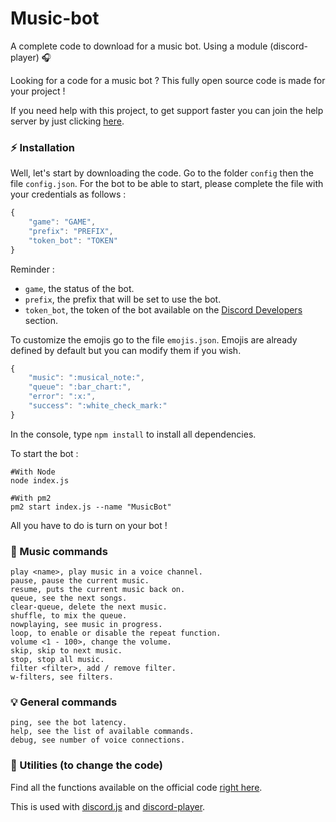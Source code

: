 # Music-bot
A complete code to download for a music bot. Using a module (discord-player) 🎧

Looking for a code for a music bot ? This fully open source code is made for your project !

If you need help with this project, to get support faster you can join the help server by just clicking [here](https://discord.gg/5cGSYV8ZZj).

### ⚡ Installation

Well, let's start by downloading the code.
Go to the folder `config` then the file `config.json`.
For the bot to be able to start, please complete the file with your credentials as follows :

```js
{
    "game": "GAME",
    "prefix": "PREFIX",
    "token_bot": "TOKEN"
}
```

Reminder :

- `game`, the status of the bot.
- `prefix`, the prefix that will be set to use the bot.
- `token_bot`, the token of the bot available on the [Discord Developers](https://discordapp.com/developers/applications) section.

To customize the emojis go to the file `emojis.json`.
Emojis are already defined by default but you can modify them if you wish.

```js
{
    "music": ":musical_note:",
    "queue": ":bar_chart:",
    "error": ":x:",
    "success": ":white_check_mark:"
}
```

In the console, type `npm install` to install all dependencies.

To start the bot :

```
#With Node
node index.js

#With pm2
pm2 start index.js --name "MusicBot"
```

All you have to do is turn on your bot !

### 🎵 Music commands

```
play <name>, play music in a voice channel.
pause, pause the current music.
resume, puts the current music back on.
queue, see the next songs.
clear-queue, delete the next music.
shuffle, to mix the queue.
nowplaying, see music in progress.
loop, to enable or disable the repeat function.
volume <1 - 100>, change the volume.
skip, skip to next music.
stop, stop all music.
filter <filter>, add / remove filter.
w-filters, see filters.
```

### 💡 General commands

```
ping, see the bot latency.
help, see the list of available commands.
debug, see number of voice connections.
```

### 🏓 Utilities (to change the code)

Find all the functions available on the official code [right here](https://github.com/Androz2091/discord-player).

This is used with [discord.js](https://www.npmjs.com/package/discord.js) and [discord-player](https://www.npmjs.com/package/discord-player).
